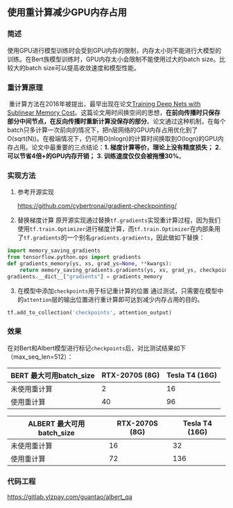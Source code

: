 ## 使用重计算减少GPU内存占用

### 简述
​		使用GPU进行模型训练时会受到GPU内存的限制，内存太小则不能进行大模型的训练。在Bert族模型训练时，GPU内存太小会限制不能使用过大的batch size。比较大的batch size可以提高收敛速度和模型性能。



### 重计算原理
​		重计算方法在2016年被提出，最早出现在论文[Training Deep Nets with Sublinear Memory Cost](https://arxiv.org/abs/1604.06174)。这篇论文用时间换空间的思想，**在前向传播时只保存部分中间节点，在反向传播时重新计算没保存的部分**。论文通过这种机制，在每个batch只多计算一次前向的情况下，把n层网络的GPU内存占用优化到了O(sqrt(N))。在极端情况下，仍可用O(nlogn)的计算时间换取到O(logn)的GPU内存占用。论文中最重要的三点结论：**1. 梯度计算等价，理论上没有精度损失；** **2. 可以节省4倍+的GPU内存开销；** **3. 训练速度仅仅会被拖慢30%**。



### 实现方法
1. 参考开源实现

    https://github.com/cybertronai/gradient-checkpointing/

2. 替换梯度计算
    原开源实现通过替换```tf.gradients```实现重计算过程，因为我们使用```tf.train.Optimizer```进行梯度计算，而```tf.train.Optimizer```在内部条用了```tf.gradients```的一个别名```gradients.gradients```，因此做如下替换：
```python
import memory_saving_gradients
from tensorflow.python.ops import gradients
def gradients_memory(ys, xs, grad_ys=None, **kwargs):
    return memory_saving_gradients.gradients(ys, xs, grad_ys, checkpoints='collection', **kwargs)
gradients.__dict__["gradients"] = gradients_memory
```

3. 在模型中添加```checkpoints```用于标记重计算的位置
通过测试，只需要在模型中的```attention```层的输出位置进行重计算即可达到减少内存占用的目的。
```python
tf.add_to_collection('checkpoints', attention_output)
```



### 效果

​		在对Bert和Albert模型进行标记```checkpoints```后，对比测试结果如下（max_seq_len=512）：

| BERT 最大可用batch_size | RTX-2070S (8G) | Tesla T4 (16G) |
| ----------------------- | -------------- | -------------- |
| 未使用重计算            | 2              | 16             |
| 使用重计算              | 40             | 96             |

| ALBERT 最大可用batch_size | RTX-2070S (8G) | Tesla T4 (16G) |
| ------------------------- | -------------- | -------------- |
| 未使用重计算              | 16             | 32             |
| 使用重计算                | 72             | 136            |



### 代码工程

https://gitlab.ylzpay.com/guantao/albert_qa
